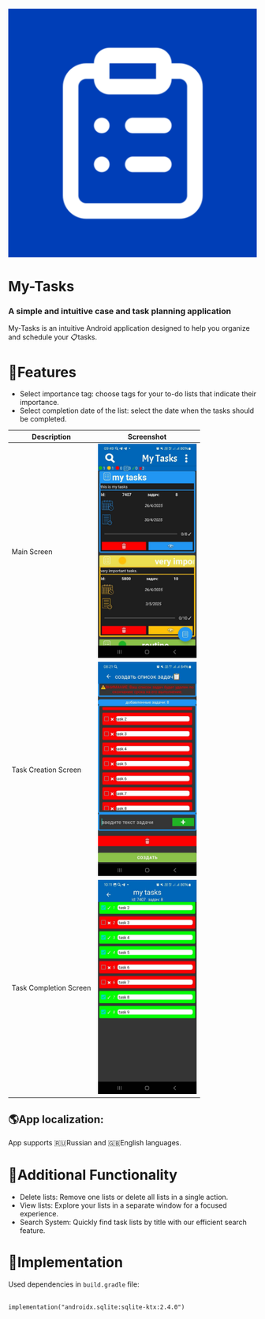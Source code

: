 ![Logo](app_icon.png)

# My-Tasks

### A simple and intuitive case and task planning application

My-Tasks is an intuitive Android application designed to help you organize and schedule your 📋tasks.

# 🌟Features

- Select importance tag: сhoose tags for your to-do lists that indicate their importance.
- Select сompletion date of the list: select the date when the tasks should be completed.

| Description      | Screenshot                    |
|------------------|-------------------------------|
| Main Screen    | <img src="appScreenShots/main_screen.jpg" width="200"> |
| Task Creation Screen     | <img src="appScreenShots/task_creation.jpg" width="200"> |
| Task Completion Screen   | <img src="appScreenShots/task_checking.jpg" width="200"> |

## 🌎App localization:

App supports 🇷🇺Russian and 🇬🇧English languages.

# 🦾Additional Functionality

- Delete lists: Remove one lists or delete all lists in a single action.
- View lists: Explore your lists in a separate window for a focused experience.
- Search System: Quickly find task lists by title with our efficient search feature.

# 📄Implementation

Used dependencies in `build.gradle` file:

##
    implementation("androidx.sqlite:sqlite-ktx:2.4.0")
